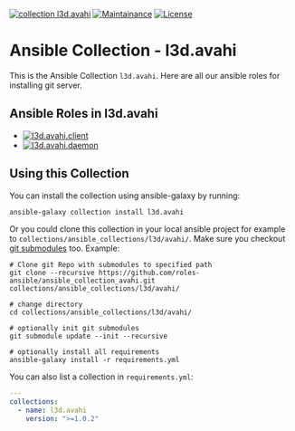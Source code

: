 [![collection l3d.avahi](https://ansible.l3d.space/svg/l3d.avahi_ansible-collection_collection.svg)](https://galaxy.ansible.com/ui/repo/published/l3d/avahi/)
[![Maintainance](https://ansible.l3d.space/svg/l3d.avahi_maintainance_collection.svg)](https://ansible.l3d.space/#l3d.avahi)
[![License](https://ansible.l3d.space/svg/l3d.avahi_license_collection.svg)](LICENSE)

 Ansible Collection - l3d.avahi
============================

This is the Ansible Collection ``l3d.avahi``.
Here are all our ansible roles for installing git server.

## Ansible Roles in l3d.avahi
+ [![l3d.avahi.client](https://ansible.l3d.space/svg/l3d.avahi.client_ansible-role.svg)](https://galaxy.ansible.com/ui/standalone/roles/l3d/avahi_client/)
+ [![l3d.avahi.daemon](https://ansible.l3d.space/svg/l3d.avahi.daemon_ansible-role.svg)](https://galaxy.ansible.com/ui/standalone/roles/l3d/avahi_daemon/)

## Using this Collection
You can install the collection using ansible-galaxy by running:
```bash
ansible-galaxy collection install l3d.avahi
```

Or you could clone this collection in your local ansible project for example to ``collections/ansible_collections/l3d/avahi/``. Make sure you checkout [git submodules](https://git-scm.com/docs/git-submodule) too. Example:
```
# Clone git Repo with submodules to specified path
git clone --recursive https://github.com/roles-ansible/ansible_collection_avahi.git collections/ansible_collections/l3d/avahi/

# change directory
cd collections/ansible_collections/l3d/avahi/

# optionally init git submodules
git submodule update --init --recursive

# optionally install all requirements
ansible-galaxy install -r requirements.yml
```

You can also list a collection in ``requirements.yml``:
```yaml
---
collections:
  - name: l3d.avahi
    version: ">=1.0.2"
```

